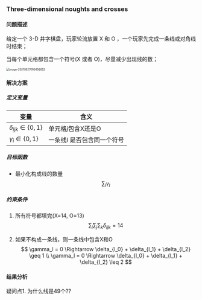 ### Three-dimensional noughts and crosses

#### 问题描述

给定一个 3-D 井字棋盘，玩家轮流放置 X 和 O ，一个玩家先完成一条线或对角线时结束；

当每个单元格都包含一个符号(X 或者 O)，尽量减少出现线的数；

<img src="D:\github\Model-Building-in-Mathematical-Programming\image\3d-tic.png" alt="image-20210827093456652" style="zoom:50%;" />

#### 解决方案

##### 定义变量

| 变量                     | 含义                         |
| ------------------------ | ---------------------------- |
| $\delta_{ijk}\in\{0,1\}$ | 单元格$j$包含X还是O          |
| $\gamma_{i}\in\{0,1\}$   | 一条线$l$ 是否包含同一个符号 |

##### 目标函数

- 最小化构成线的数量
  $$
  \sum_{l}{\gamma_l}
  $$

##### 约束条件

1. 所有符号都填完(X=14, O=13)
   $$
   \sum_{i}\sum_{j}\sum_{k}{\delta_{ijk}} = 14
   $$

2. 如果不构成一条线，则一条线中包含X和O
   $$
   \gamma_l = 0 \Rightarrow \delta_{l_0} +  \delta_{l_1} +  \delta_{l_2} \geq 1 \\
   \gamma_l = 0 \Rightarrow \delta_{l_0} +  \delta_{l_1} +  \delta_{l_2} \leq 2
   $$

#### 结果分析

疑问点1. 为什么线是49个??